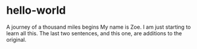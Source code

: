 # hello-world
A journey of a thousand miles begins
My name is Zoe.
I am just starting to learn all this.
The last two sentences, and this one, are additions to the original.
